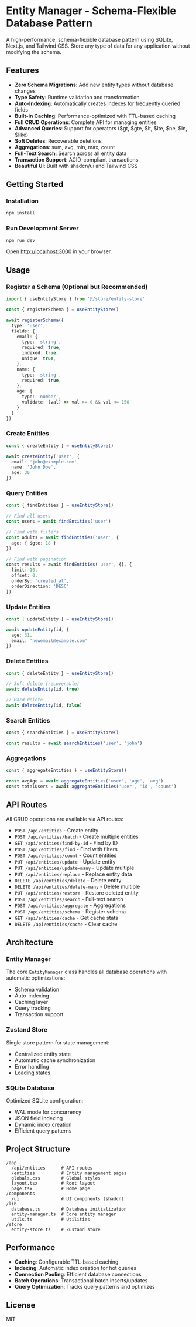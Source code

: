 # Entity Manager - Schema-Flexible Database Pattern

A high-performance, schema-flexible database pattern using SQLite, Next.js, and Tailwind CSS. Store any type of data for any application without modifying the schema.

## Features

- **Zero Schema Migrations**: Add new entity types without database changes
- **Type Safety**: Runtime validation and transformation
- **Auto-Indexing**: Automatically creates indexes for frequently queried fields
- **Built-in Caching**: Performance-optimized with TTL-based caching
- **Full CRUD Operations**: Complete API for managing entities
- **Advanced Queries**: Support for operators ($gt, $gte, $lt, $lte, $ne, $in, $like)
- **Soft Deletes**: Recoverable deletions
- **Aggregations**: sum, avg, min, max, count
- **Full-Text Search**: Search across all entity data
- **Transaction Support**: ACID-compliant transactions
- **Beautiful UI**: Built with shadcn/ui and Tailwind CSS

## Getting Started

### Installation

```bash
npm install
```

### Run Development Server

```bash
npm run dev
```

Open [http://localhost:3000](http://localhost:3000) in your browser.

## Usage

### Register a Schema (Optional but Recommended)

```typescript
import { useEntityStore } from '@/store/entity-store'

const { registerSchema } = useEntityStore()

await registerSchema({
  type: 'user',
  fields: {
    email: {
      type: 'string',
      required: true,
      indexed: true,
      unique: true,
    },
    name: {
      type: 'string',
      required: true,
    },
    age: {
      type: 'number',
      validate: (val) => val >= 0 && val <= 150
    }
  }
})
```

### Create Entities

```typescript
const { createEntity } = useEntityStore()

await createEntity('user', {
  email: 'john@example.com',
  name: 'John Doe',
  age: 30
})
```

### Query Entities

```typescript
const { findEntities } = useEntityStore()

// Find all users
const users = await findEntities('user')

// Find with filters
const adults = await findEntities('user', {
  age: { $gte: 18 }
})

// Find with pagination
const results = await findEntities('user', {}, {
  limit: 10,
  offset: 0,
  orderBy: 'created_at',
  orderDirection: 'DESC'
})
```

### Update Entities

```typescript
const { updateEntity } = useEntityStore()

await updateEntity(id, {
  age: 31,
  email: 'newemail@example.com'
})
```

### Delete Entities

```typescript
const { deleteEntity } = useEntityStore()

// Soft delete (recoverable)
await deleteEntity(id, true)

// Hard delete
await deleteEntity(id, false)
```

### Search Entities

```typescript
const { searchEntities } = useEntityStore()

const results = await searchEntities('user', 'john')
```

### Aggregations

```typescript
const { aggregateEntities } = useEntityStore()

const avgAge = await aggregateEntities('user', 'age', 'avg')
const totalUsers = await aggregateEntities('user', 'id', 'count')
```

## API Routes

All CRUD operations are available via API routes:

- `POST /api/entities` - Create entity
- `POST /api/entities/batch` - Create multiple entities
- `GET /api/entities/find-by-id` - Find by ID
- `POST /api/entities/find` - Find with filters
- `POST /api/entities/count` - Count entities
- `PUT /api/entities/update` - Update entity
- `PUT /api/entities/update-many` - Update multiple
- `PUT /api/entities/replace` - Replace entity data
- `DELETE /api/entities/delete` - Delete entity
- `DELETE /api/entities/delete-many` - Delete multiple
- `PUT /api/entities/restore` - Restore deleted entity
- `POST /api/entities/search` - Full-text search
- `POST /api/entities/aggregate` - Aggregations
- `POST /api/entities/schema` - Register schema
- `GET /api/entities/cache` - Get cache stats
- `DELETE /api/entities/cache` - Clear cache

## Architecture

### Entity Manager
The core `EntityManager` class handles all database operations with automatic optimizations:
- Schema validation
- Auto-indexing
- Caching layer
- Query tracking
- Transaction support

### Zustand Store
Single store pattern for state management:
- Centralized entity state
- Automatic cache synchronization
- Error handling
- Loading states

### SQLite Database
Optimized SQLite configuration:
- WAL mode for concurrency
- JSON field indexing
- Dynamic index creation
- Efficient query patterns

## Project Structure

```
/app
  /api/entities      # API routes
  /entities          # Entity management pages
  globals.css        # Global styles
  layout.tsx         # Root layout
  page.tsx           # Home page
/components
  /ui                # UI components (shadcn)
/lib
  database.ts        # Database initialization
  entity-manager.ts  # Core entity manager
  utils.ts           # Utilities
/store
  entity-store.ts    # Zustand store
```

## Performance

- **Caching**: Configurable TTL-based caching
- **Indexing**: Automatic index creation for hot queries
- **Connection Pooling**: Efficient database connections
- **Batch Operations**: Transactional batch inserts/updates
- **Query Optimization**: Tracks query patterns and optimizes

## License

MIT

